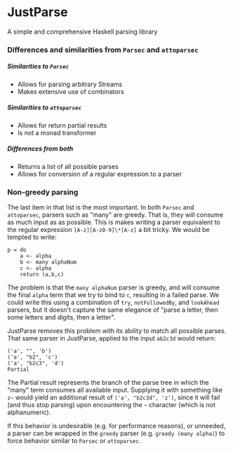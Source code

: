 # JustParse

A simple and comprehensive Haskell parsing library

### Differences and similarities from `Parsec` and `attoparsec`

##### Similarities to `Parsec`
* Allows for parsing arbitrary Streams 
* Makes extensive use of combinators

##### Similarities to `attoparsec`
* Allows for return partial results
* Is not a monad transformer 

##### Differences from both
* Returns a list of all possible parses
* Allows for conversion of a regular expression to a parser 

### Non-greedy parsing

The last item in that list is the most important. In both `Parsec` and `attoparsec`, 
parsers such as "many" are greedy. That is, they will consume as much input as
as possible. This is makes writing a parser equivalent to the regular expression
`[A-z][A-z0-9]\*[A-z]` a bit tricky. We would be tempted to write:

    p = do
        a <- alpha
        b <- many alphaNum
        c <- alpha
        return (a,b,c)

The problem is that the `many alphaNum` parser is greedy, and will consume the 
final `alpha` term that we try to bind to `c`, resulting in a failed parse. We could
write this using a combination of `try`, `notFollowedBy`, and `lookAhead` parsers, 
but it doesn't capture the same elegance of "parse a letter, then some letters and 
digits, then a letter". 

JustParse removes this problem with its ability to match all possible parses. That
same parser in JustParse, applied to the input `ab2c3d` would return:

    ('a', "", 'b')
    ('a', "b2", 'c')
    ('a', "b2c3", 'd')
    Partial

The Partial result represents the branch of the parse tree in which the "many" term
consumes all available input. Supplying it with something like `z~` would yield an
additional result of `('a', "b2c3d", 'z')`, since it will fail (and thus stop parsing)
upon encountering the `~` character (which is not alphanumeric).

If this behavior is undesirable (e.g. for performance reasons), or unneeded, a 
parser can be wrapped in the `greedy` parser (e.g. `greedy (many alpha)`) to force
behavior similar to `Parsec` or `attoparsec`.
